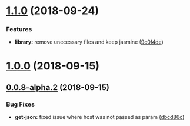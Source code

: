 <a name="1.1.0"></a>

# [1.1.0](https://github.com/Itrulia/jest-schematic/compare/v1.0.0...v1.1.0) (2018-09-24)

### Features

-   **library:** remove unecessary files and keep jasmine ([9c0f4de](https://github.com/Itrulia/jest-schematic/commit/9c0f4de))

<a name="1.0.0"></a>

# [1.0.0](https://github.com/Itrulia/jest-schematic/compare/v0.0.8-alpha.2...v1.0.0) (2018-09-15)

<a name="0.0.8-alpha.2"></a>

## [0.0.8-alpha.2](https://github.com/Itrulia/jest-schematic/compare/dbcd86c...v0.0.8-alpha.2) (2018-09-15)

### Bug Fixes

-   **get-json:** fixed issue where host was not passed as param ([dbcd86c](https://github.com/Itrulia/jest-schematic/commit/dbcd86c))
